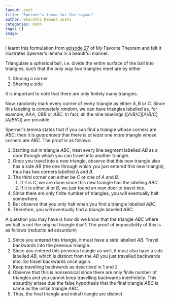 ```yaml
---
layout: post
title: "Sperner's lemma for the layman"
author: Bharathi Ramana Joshi
categories: math
tags: []
image:
---
```


I learnt this formulation from [episode
27](https://podcasts.google.com/feed/aHR0cHM6Ly9rcGtudWRzb24uY29tL215LWZhdm9yaXRlLXRoZW9yZW0_Zm9ybWF0PXJzcw/episode/NTBlOGFiZGNlNGIwNDA0ZjM3NmRiZTYyOjU4YmUzNGVkM2EwNDExZmYyYjYxNmIzMjo1YmE5OTQ4MjQ3ODVkMzA2OTE3MTIxOWU?sa=X&ved=0CAUQkfYCahcKEwjAwqDxg9jwAhUAAAAAHQAAAAAQAQ)
of My Favorite Theorem and felt it illustrates Sperner's lemma in a beautiful
manner.

Triangulate a spherical ball, i.e. divide the entire surface of the ball into
triangles, such that the only way two triangles meet are by either

1. Sharing a corner
2. Sharing a side

It is important to note that there are only finitely many triangles.

Now, randomly mark every corner of every triangle as either $A, B$ or $C$. Since
this labeling is *completely random,* we can have triangles labelled as, for
example, $AAA$, $CBB$ or $ABC$. In fact, all the nine labelings
($[A/B/C][A/B/C][A/B/C]$) are possible. 

Sperner's lemma states that if you can find a triangle whose corners are $ABC$;
then it is *guaranteed* that there is *at least* one more triangle whose corners
are $ABC$. The proof is as follows:

1. Starting out in triangle $ABC$, treat every line segment labelled $AB$ as a
   door through which you can travel into another triangle.
2. Once you travel into a new triangle, observe that this new triangle also has
   a side $AB$ (the one through which you just entered this new triangle), thus
   has two corners labelled $A$ and $B$.
3. The third corner can either be $C$ or one of $A$ and $B$.
    1. If it is $C$, we are done since this new triangle has the labeling $ABC$.
    2. If it is either $A$ or $B$, we just found an new door to travel into.
4. Since there are only finite number of triangles, you will eventually halt
   somewhere.
5. But observe that you only halt when you find a triangle labelled $ABC$.
6. Therefore, you will eventually find a triangle labelled $ABC$.

A question you may have is how do we know that the triangle $ABC$ where we halt
is not the original triangle itself. The proof of impossibility of this is as
follows (reductio ad absurdum)

1. Since you entered this triangle, it must have a side labelled $AB$. Travel
   backwards into the previous triangle.
2. Since you entered this previous triangle as well, it must also have a side
   labelled $AB$, which is distinct from the $AB$ you just travelled backwards
   into. So travel backwards once again.
3. Keep travelling backwards as described in 1 and 2
4. Observe that this is nonsensical since there are only finite number of
   triangles and you cannot keep travelling backwards indefinitely. This
   absurdity arises due the false hypothesis that the final triangle $ABC$ is
   same as the initial triangle $ABC$.
5. Thus, the final triangle and initial triangle are distinct.

